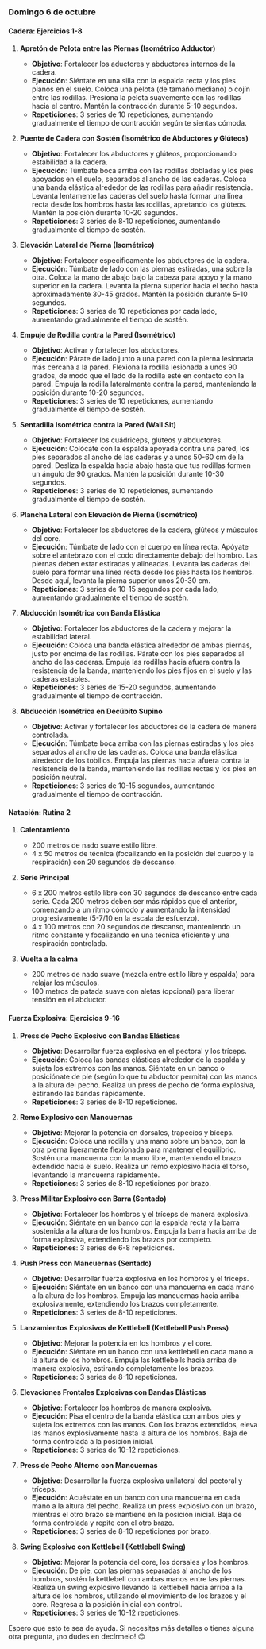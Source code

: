 ### Domingo 6 de octubre
#### Cadera: Ejercicios 1-8

1. **Apretón de Pelota entre las Piernas (Isométrico Adductor)**
   - **Objetivo**: Fortalecer los aductores y abductores internos de la cadera.
   - **Ejecución**: Siéntate en una silla con la espalda recta y los pies planos en el suelo. Coloca una pelota (de tamaño mediano) o cojín entre las rodillas. Presiona la pelota suavemente con las rodillas hacia el centro. Mantén la contracción durante 5-10 segundos.
   - **Repeticiones**: 3 series de 10 repeticiones, aumentando gradualmente el tiempo de contracción según te sientas cómoda.

2. **Puente de Cadera con Sostén (Isométrico de Abductores y Glúteos)**
   - **Objetivo**: Fortalecer los abductores y glúteos, proporcionando estabilidad a la cadera.
   - **Ejecución**: Túmbate boca arriba con las rodillas dobladas y los pies apoyados en el suelo, separados al ancho de las caderas. Coloca una banda elástica alrededor de las rodillas para añadir resistencia. Levanta lentamente las caderas del suelo hasta formar una línea recta desde los hombros hasta las rodillas, apretando los glúteos. Mantén la posición durante 10-20 segundos.
   - **Repeticiones**: 3 series de 8-10 repeticiones, aumentando gradualmente el tiempo de sostén.

3. **Elevación Lateral de Pierna (Isométrico)**
   - **Objetivo**: Fortalecer específicamente los abductores de la cadera.
   - **Ejecución**: Túmbate de lado con las piernas estiradas, una sobre la otra. Coloca la mano de abajo bajo la cabeza para apoyo y la mano superior en la cadera. Levanta la pierna superior hacia el techo hasta aproximadamente 30-45 grados. Mantén la posición durante 5-10 segundos.
   - **Repeticiones**: 3 series de 10 repeticiones por cada lado, aumentando gradualmente el tiempo de sostén.

4. **Empuje de Rodilla contra la Pared (Isométrico)**
   - **Objetivo**: Activar y fortalecer los abductores.
   - **Ejecución**: Párate de lado junto a una pared con la pierna lesionada más cercana a la pared. Flexiona la rodilla lesionada a unos 90 grados, de modo que el lado de la rodilla esté en contacto con la pared. Empuja la rodilla lateralmente contra la pared, manteniendo la posición durante 10-20 segundos.
   - **Repeticiones**: 3 series de 10 repeticiones, aumentando gradualmente el tiempo de sostén.

5. **Sentadilla Isométrica contra la Pared (Wall Sit)**
   - **Objetivo**: Fortalecer los cuádriceps, glúteos y abductores.
   - **Ejecución**: Colócate con la espalda apoyada contra una pared, los pies separados al ancho de las caderas y a unos 50-60 cm de la pared. Desliza la espalda hacia abajo hasta que tus rodillas formen un ángulo de 90 grados. Mantén la posición durante 10-30 segundos.
   - **Repeticiones**: 3 series de 10 repeticiones, aumentando gradualmente el tiempo de sostén.

6. **Plancha Lateral con Elevación de Pierna (Isométrico)**
   - **Objetivo**: Fortalecer los abductores de la cadera, glúteos y músculos del core.
   - **Ejecución**: Túmbate de lado con el cuerpo en línea recta. Apóyate sobre el antebrazo con el codo directamente debajo del hombro. Las piernas deben estar estiradas y alineadas. Levanta las caderas del suelo para formar una línea recta desde los pies hasta los hombros. Desde aquí, levanta la pierna superior unos 20-30 cm.
   - **Repeticiones**: 3 series de 10-15 segundos por cada lado, aumentando gradualmente el tiempo de sostén.

7. **Abducción Isométrica con Banda Elástica**
   - **Objetivo**: Fortalecer los abductores de la cadera y mejorar la estabilidad lateral.
   - **Ejecución**: Coloca una banda elástica alrededor de ambas piernas, justo por encima de las rodillas. Párate con los pies separados al ancho de las caderas. Empuja las rodillas hacia afuera contra la resistencia de la banda, manteniendo los pies fijos en el suelo y las caderas estables.
   - **Repeticiones**: 3 series de 15-20 segundos, aumentando gradualmente el tiempo de contracción.

8. **Abducción Isométrica en Decúbito Supino**
   - **Objetivo**: Activar y fortalecer los abductores de la cadera de manera controlada.
   - **Ejecución**: Túmbate boca arriba con las piernas estiradas y los pies separados al ancho de las caderas. Coloca una banda elástica alrededor de los tobillos. Empuja las piernas hacia afuera contra la resistencia de la banda, manteniendo las rodillas rectas y los pies en posición neutral.
   - **Repeticiones**: 3 series de 10-15 segundos, aumentando gradualmente el tiempo de contracción.

#### Natación: Rutina 2

1. **Calentamiento**
   - 200 metros de nado suave estilo libre.
   - 4 x 50 metros de técnica (focalizando en la posición del cuerpo y la respiración) con 20 segundos de descanso.

2. **Serie Principal**
   - 6 x 200 metros estilo libre con 30 segundos de descanso entre cada serie. Cada 200 metros deben ser más rápidos que el anterior, comenzando a un ritmo cómodo y aumentando la intensidad progresivamente (5-7/10 en la escala de esfuerzo).
   - 4 x 100 metros con 20 segundos de descanso, manteniendo un ritmo constante y focalizando en una técnica eficiente y una respiración controlada.

3. **Vuelta a la calma**
   - 200 metros de nado suave (mezcla entre estilo libre y espalda) para relajar los músculos.
   - 100 metros de patada suave con aletas (opcional) para liberar tensión en el abductor.

#### Fuerza Explosiva: Ejercicios 9-16

1. **Press de Pecho Explosivo con Bandas Elásticas**
   - **Objetivo**: Desarrollar fuerza explosiva en el pectoral y los tríceps.
   - **Ejecución**: Coloca las bandas elásticas alrededor de la espalda y sujeta los extremos con las manos. Siéntate en un banco o posiciónate de pie (según lo que tu abductor permita) con las manos a la altura del pecho. Realiza un press de pecho de forma explosiva, estirando las bandas rápidamente.
   - **Repeticiones**: 3 series de 8-10 repeticiones.

2. **Remo Explosivo con Mancuernas**
   - **Objetivo**: Mejorar la potencia en dorsales, trapecios y bíceps.
   - **Ejecución**: Coloca una rodilla y una mano sobre un banco, con la otra pierna ligeramente flexionada para mantener el equilibrio. Sostén una mancuerna con la mano libre, manteniendo el brazo extendido hacia el suelo. Realiza un remo explosivo hacia el torso, levantando la mancuerna rápidamente.
   - **Repeticiones**: 3 series de 8-10 repeticiones por brazo.

3. **Press Militar Explosivo con Barra (Sentado)**
   - **Objetivo**: Fortalecer los hombros y el tríceps de manera explosiva.
   - **Ejecución**: Siéntate en un banco con la espalda recta y la barra sostenida a la altura de los hombros. Empuja la barra hacia arriba de forma explosiva, extendiendo los brazos por completo.
   - **Repeticiones**: 3 series de 6-8 repeticiones.

4. **Push Press con Mancuernas (Sentado)**
   - **Objetivo**: Desarrollar fuerza explosiva en los hombros y el tríceps.
   - **Ejecución**: Siéntate en un banco con una mancuerna en cada mano a la altura de los hombros. Empuja las mancuernas hacia arriba explosivamente, extendiendo los brazos completamente.
   - **Repeticiones**: 3 series de 8-10 repeticiones.

5. **Lanzamientos Explosivos de Kettlebell (Kettlebell Push Press)**
   - **Objetivo**: Mejorar la potencia en los hombros y el core.
   - **Ejecución**: Siéntate en un banco con una kettlebell en cada mano a la altura de los hombros. Empuja las kettlebells hacia arriba de manera explosiva, estirando completamente los brazos.
   - **Repeticiones**: 3 series de 8-10 repeticiones.

6. **Elevaciones Frontales Explosivas con Bandas Elásticas**
   - **Objetivo**: Fortalecer los hombros de manera explosiva.
   - **Ejecución**: Pisa el centro de la banda elástica con ambos pies y sujeta los extremos con las manos. Con los brazos extendidos, eleva las manos explosivamente hasta la altura de los hombros. Baja de forma controlada a la posición inicial.
   - **Repeticiones**: 3 series de 10-12 repeticiones.

7. **Press de Pecho Alterno con Mancuernas**
   - **Objetivo**: Desarrollar la fuerza explosiva unilateral del pectoral y tríceps.
   - **Ejecución**: Acuéstate en un banco con una mancuerna en cada mano a la altura del pecho. Realiza un press explosivo con un brazo, mientras el otro brazo se mantiene en la posición inicial. Baja de forma controlada y repite con el otro brazo.
   - **Repeticiones**: 3 series de 8-10 repeticiones por brazo.

8. **Swing Explosivo con Kettlebell (Kettlebell Swing)**
   - **Objetivo**: Mejorar la potencia del core, los dorsales y los hombros.
   - **Ejecución**: De pie, con las piernas separadas al ancho de los hombros, sostén la kettlebell con ambas manos entre las piernas. Realiza un swing explosivo llevando la kettlebell hacia arriba a la altura de los hombros, utilizando el movimiento de los brazos y el core. Regresa a la posición inicial con control.
   - **Repeticiones**: 3 series de 10-12 repeticiones.

Espero que esto te sea de ayuda. Si necesitas más detalles o tienes alguna otra pregunta, ¡no dudes en decírmelo! 😊